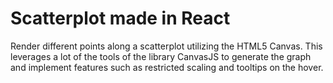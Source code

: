 # Scatterplot made in React

Render different points along a scatterplot utilizing the HTML5 Canvas.  This leverages a lot of the tools of the library CanvasJS to generate the graph and implement features such as restricted scaling and tooltips on the hover.